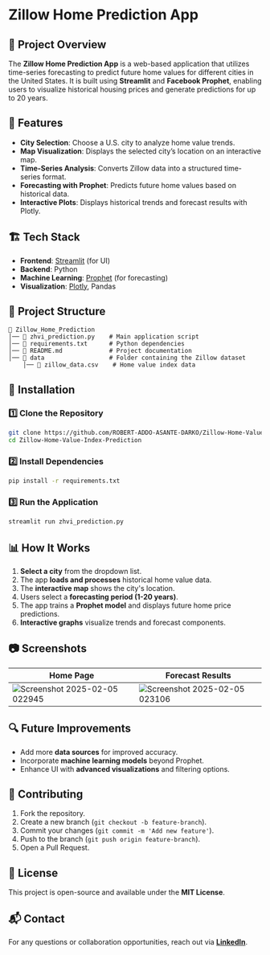 # Zillow Home Prediction App

## 📌 Project Overview
The **Zillow Home Prediction App** is a web-based application that utilizes time-series forecasting to predict future home values for different cities in the United States. It is built using **Streamlit** and **Facebook Prophet**, enabling users to visualize historical housing prices and generate predictions for up to 20 years.

## 🚀 Features
- **City Selection**: Choose a U.S. city to analyze home value trends.
- **Map Visualization**: Displays the selected city’s location on an interactive map.
- **Time-Series Analysis**: Converts Zillow data into a structured time-series format.
- **Forecasting with Prophet**: Predicts future home values based on historical data.
- **Interactive Plots**: Displays historical trends and forecast results with Plotly.

## 🏗️ Tech Stack
- **Frontend**: [Streamlit](https://streamlit.io/) (for UI)
- **Backend**: Python
- **Machine Learning**: [Prophet](https://facebook.github.io/prophet/) (for forecasting)
- **Visualization**: [Plotly](https://plotly.com/), Pandas

## 📂 Project Structure
```
📁 Zillow_Home_Prediction
│── 📄 zhvi_prediction.py    # Main application script
│── 📄 requirements.txt      # Python dependencies
│── 📄 README.md             # Project documentation
│── 📂 data                  # Folder containing the Zillow dataset
    │── 📄 zillow_data.csv    # Home value index data
```

## 🔧 Installation
### 1️⃣ Clone the Repository
```sh
git clone https://github.com/ROBERT-ADDO-ASANTE-DARKO/Zillow-Home-Value-Index-Prediction
cd Zillow-Home-Value-Index-Prediction
```
### 2️⃣ Install Dependencies
```sh
pip install -r requirements.txt
```
### 3️⃣ Run the Application
```sh
streamlit run zhvi_prediction.py
```

## 📊 How It Works
1. **Select a city** from the dropdown list.
2. The app **loads and processes** historical home value data.
3. The **interactive map** shows the city's location.
4. Users select a **forecasting period (1-20 years)**.
5. The app trains a **Prophet model** and displays future home price predictions.
6. **Interactive graphs** visualize trends and forecast components.

## 📷 Screenshots

| Home Page | Forecast Results |
|-----------|----------------|
| ![Screenshot 2025-02-05 022945](https://github.com/user-attachments/assets/90f6de11-c03b-4c20-8f4e-97fe2e90d089) | ![Screenshot 2025-02-05 023106](https://github.com/user-attachments/assets/13dc4588-68aa-47f5-8e94-42aa8f35f33f) |

## 🔍 Future Improvements
- Add more **data sources** for improved accuracy.
- Incorporate **machine learning models** beyond Prophet.
- Enhance UI with **advanced visualizations** and filtering options.

## 🤝 Contributing
1. Fork the repository.
2. Create a new branch (`git checkout -b feature-branch`).
3. Commit your changes (`git commit -m 'Add new feature'`).
4. Push to the branch (`git push origin feature-branch`).
5. Open a Pull Request.

## 📜 License
This project is open-source and available under the **MIT License**.

## 📬 Contact
For any questions or collaboration opportunities, reach out via **[LinkedIn](https://www.linkedin.com/in/robert-agyekum-addo-3597461b4)**.

